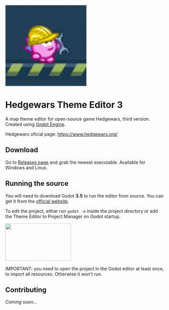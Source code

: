 ![Logo](https://github.com/KoBeWi/Hedgewars-Theme-Editor-3/blob/master/icon.png?raw=true)
# Hedgewars Theme Editor 3
A map theme editor for open-source game Hedgewars, third version. Created using [Godot Engine](https://godotengine.org/).

Hedgewars oficial page: https://www.hedgewars.org/

## Download

Go to [Releases page](https://github.com/KoBeWi/Hedgewars-Theme-Editor-3/releases) and grab the newest executable. Available for Windows and Linux.

## Running the source

You will need to download Godot **3.5** to run the editor from source. You can get it from the [official website](https://godotengine.org/).

To edit the project, either run `godot -e` inside the project directory or add the Theme Editor to Project Manager on Godot startup.

<img src="https://i.imgur.com/J7mo8if.gif" data-canonical-src="https://i.imgur.com/J7mo8if.gif" width="207" height="117" />

IMPORTANT: you need to open the project in the Godot editor at least once, to import all resources. Otherwise it won't run.

## Contributing

*Coming soon...*
